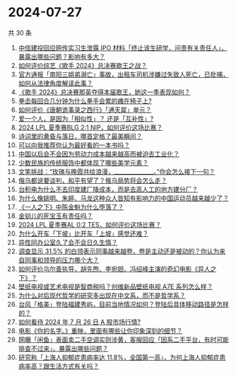 # 2024-07-27

共 30 条

<!-- BEGIN ZHIHUQUESTIONS -->
<!-- 最后更新时间 Sat Jul 27 2024 00:13:08 GMT+0800 (China Standard Time) -->
1. [中信建投回应网传实习生泄露 IPO 材料「终止该生研学，问责有关责任人」，暴露出哪些问题？影响有多大？](https://www.zhihu.com/question/662642076)
1. [如何评价综艺《歌手 2024》总决赛歌王之战？](https://www.zhihu.com/question/662654950)
1. [官方通报「南阳三姐弟溺亡」事故，出租车司机涉嫌过失致人死亡，已批捕，如何从法律角度解读此事？](https://www.zhihu.com/question/662566650)
1. [《歌手 2024》总决赛那英夺得本届歌王，她这一季表现如何？](https://www.zhihu.com/question/662668816)
1. [拳击每回合几分钟为什么拳手会累的瘫在椅子上?](https://www.zhihu.com/question/350355998)
1. [如何评价《唐朝诡事录之西行》「通天犀」单元？](https://www.zhihu.com/question/662554193)
1. [爱一个人，是因为「相似性」？ 还是「互补性」?](https://www.zhihu.com/question/662577526)
1. [2024 LPL 夏季赛BLG 2:1 NIP，如何评价这场比赛？](https://www.zhihu.com/question/662665965)
1. [诗词里的黄昏与落日，哪首定格了最美瞬间？](https://www.zhihu.com/question/662525776)
1. [可以向我推荐你认为最好看的一本书吗？](https://www.zhihu.com/question/662573141)
1. [中国以后会不会因为劳动力成本越来越高而被迫去工业化？](https://www.zhihu.com/question/662409355)
1. [少数民族的传统服饰中都体现了哪些美学元素？](https://www.zhihu.com/question/661253082)
1. [文笔挑战：“玫瑰与晚霞共绘浪漫，______________。”你会怎么接下一句？](https://www.zhihu.com/question/661262817)
1. [俄乌都说要谈判，和平有望了？俄乌局势将会怎么走？](https://www.zhihu.com/question/662646408)
1. [台积电为什么不去印度建厂降成本，而是去高人工的地方建分厂？](https://www.zhihu.com/question/662015234)
1. [为什么像姚明、朱婷、马龙这种众人皆知有影响力的中国运动员越来越少了？](https://www.zhihu.com/question/662580001)
1. [《一人之下》中陈金魁为什么堕落了？](https://www.zhihu.com/question/662625480)
1. [金钏儿的死宝玉有责任吗？](https://www.zhihu.com/question/662481031)
1. [2024 LPL 夏季赛AL 0:2 TES，如何评价这场比赛？](https://www.zhihu.com/question/662644961)
1. [为什么开车「下坡」比开车「上坡」感觉还难？](https://www.zhihu.com/question/661618898)
1. [异性同办公室久了会不会日久生情？](https://www.zhihu.com/question/659807021)
1. [调查显示 31.5% 的白领表示同事越来越卷，卷是主动还是被动的？你认为来自同事和领导的压力哪个大？](https://www.zhihu.com/question/662550986)
1. [如何评价乌尔善执导，胡先煦、李宛妲、冯绍峰主演的奇幻电影《异人之下》？](https://www.zhihu.com/question/661209333)
1. [壁纸电视或艺术电视是智商税吗？创维新品壁纸电视 A7E 系列怎么样？](https://www.zhihu.com/question/662642002)
1. [为什么对后现代哲学的研究多出现在中文系，而不是哲学系？](https://www.zhihu.com/question/662350358)
1. [台风「格美」登陆福建秀屿，目前当地情况如何？登陆后具体移动路径是怎样的？](https://www.zhihu.com/question/662576102)
1. [如何看待 2024 年 7 月 26 日 A 股市场行情?](https://www.zhihu.com/question/662614481)
1. [电影《你的名字。》重映，里面有哪些让你印象深刻的细节？](https://www.zhihu.com/question/662268092)
1. [网曝「闲鱼」表面卖二手空调实则涉黄，客服回应「因系二手平台，有时可能排查不过来」，暴露出哪些问题？](https://www.zhihu.com/question/662525682)
1. [研究称「上海人抑郁症患病率达 11.8%，全国第一高」，为何上海人抑郁症患病率高？跟生活方式有关吗？](https://www.zhihu.com/question/662583312)
<!-- END ZHIHUQUESTIONS -->
